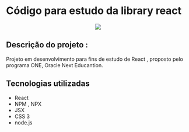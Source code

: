 
# Código para estudo da library react



<p align="center">
<img src='https://img.shields.io/badge/STATUS-EM%20DESENVOLVIMENTO-brightgreen'>
</p>


## Descrição do projeto :

Projeto em desenvolvimento para fins de estudo de React , proposto pelo programa ONE, Oracle Next Educantion.


## Tecnologias utilizadas
* React
* NPM , NPX
* JSX
* CSS 3
* node.js